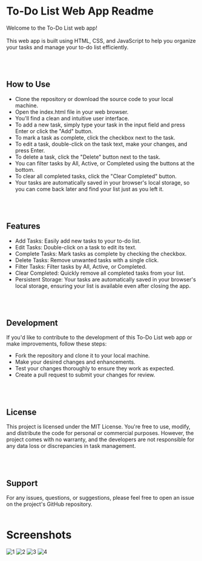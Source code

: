 # To-Do List Web App Readme
<p>Welcome to the To-Do List web app! <br><br> This web app is built using HTML, CSS, and JavaScript to help you organize your tasks and manage your to-do list efficiently.</p>
<br>
<br>

## How to Use
<ul>
  <li>Clone the repository or download the source code to your local machine.</li>
  <li>Open the index.html file in your web browser.</li>
  <li>You'll find a clean and intuitive user interface.</li>
  <li>To add a new task, simply type your task in the input field and press Enter or click the "Add" button.</li>
  <li>To mark a task as complete, click the checkbox next to the task.</li>
  <li>To edit a task, double-click on the task text, make your changes, and press Enter.</li>
  <li>To delete a task, click the "Delete" button next to the task.</li>
  <li>You can filter tasks by All, Active, or Completed using the buttons at the bottom.</li>
  <li>To clear all completed tasks, click the "Clear Completed" button.</li>
  <li>Your tasks are automatically saved in your browser's local storage, so you can come back later and find your list just as you left it.</li>
</ul>
<br>
<br>


## Features
<ul>
  <li>Add Tasks: Easily add new tasks to your to-do list.</li>
  <li>Edit Tasks: Double-click on a task to edit its text.</li>
  <li>Complete Tasks: Mark tasks as complete by checking the checkbox.</li>
  <li>Delete Tasks: Remove unwanted tasks with a single click.</li>
  <li>Filter Tasks: Filter tasks by All, Active, or Completed.</li>
  <li>Clear Completed: Quickly remove all completed tasks from your list.</li>
  <li>Persistent Storage: Your tasks are automatically saved in your browser's local storage, ensuring your list is available even after closing the app.</li>
</ul>
<br>
<br>

## Development
If you'd like to contribute to the development of this To-Do List web app or make improvements, follow these steps:
<ul>
  <li>Fork the repository and clone it to your local machine.</li>
  <li>Make your desired changes and enhancements.</li>
  <li>Test your changes thoroughly to ensure they work as expected.</li>
  <li>Create a pull request to submit your changes for review.</li>
</ul>
<br>
<br>

## License
<p>This project is licensed under the MIT License. You're free to use, modify, and distribute the code for personal or commercial purposes. However, the project comes with no warranty, and the developers are not responsible for any data loss or discrepancies in task management.</p>
<br>
<br>

## Support
For any issues, questions, or suggestions, please feel free to open an issue on the project's GitHub repository.
<br>
<br>

# Screenshots
![1](https://github.com/iamabir04/Oasis-Level-2-Task-3-To-Do-List/assets/108453813/4705d9dd-4b8c-42f7-af6e-f234fe3ac40d)
![2](https://github.com/iamabir04/Oasis-Level-2-Task-3-To-Do-List/assets/108453813/08ef63b3-9ffd-4bc5-8e39-86a6053cdd51)
![3](https://github.com/iamabir04/Oasis-Level-2-Task-3-To-Do-List/assets/108453813/7b41c52d-2daf-47bb-a2e3-4c3a544d54eb)
![4](https://github.com/iamabir04/Oasis-Level-2-Task-3-To-Do-List/assets/108453813/07b49cea-16b7-4bd6-8ae4-73210908df7b)

